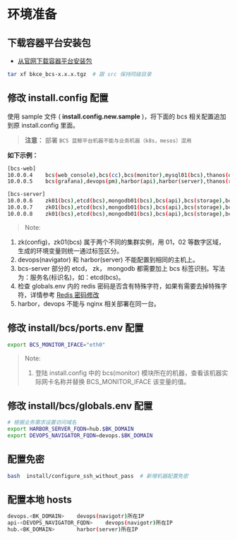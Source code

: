 # 环境准备

## 下载容器平台安装包

- [从官网下载容器平台安装包](https://bk.tencent.com/download_sdk/)

```bash
tar xf bkce_bcs-x.x.x.tgz  # 跟 src 保持同级目录
```

## 修改 install.config 配置

使用 sample 文件 ( **install.config.new.sample** )，将下面的 bcs 相关配置追加到原 install.config 里面。

>**注意：** 部署 `BCS 蓝鲸平台机器不能与业务机器（k8s，mesos）混用`

**如下示例：**

```bash
[bcs-web]
10.0.0.4    bcs(web_console),bcs(cc),bcs(monitor),mysql01(bcs),thanos(query),devops(navigator)
10.0.0.5    bcs(grafana),devops(pm),harbor(api),harbor(server),thanos(rule)

[bcs-server]
10.0.0.6	zk01(bcs),etcd(bcs),mongodb01(bcs),bcs(api),bcs(storage),bcs(health-master),bcs(dns-service),bcs(health-slave),bcs(ops),iam(server)
10.0.0.7	zk01(bcs),etcd(bcs),mongodb01(bcs),bcs(api),bcs(storage),bcs(health-master),bcs(dns-service),bcs(health-slave),bcs(ops)
10.0.0.8	zk01(bcs),etcd(bcs),mongodb01(bcs),bcs(api),bcs(storage),bcs(health-master),bcs(dns-service),bcs(health-slave),bcs(ops)
```

> Note:
1. zk(config)，zk01(bcs) 属于两个不同的集群实例，用 01，02 等数字区域，生成的环境变量则统一通过标签区分。
2. devops(navigator) 和 harbor(server) 不能配置到相同的主机上。
3. bcs-server 部分的 etcd， zk， mongodb 都需要加上 bcs 标签识别。写法为：服务名(标识名)，如：etcd(bcs)。
4. 检查 globals.env 内的 redis 密码是否含有特殊字符，如果有需要去掉特殊字符，详情参考 [Redis 密码修改](5.1/常见问题/组件/redis.md)
5. harbor，devops 不能与 nginx 相关部署在同一台。

## 修改 install/bcs/ports.env 配置

```bash
export BCS_MONITOR_IFACE="eth0"
```

> Note:
>
> 1. 登陆 install.config 中的 bcs(monitor) 模块所在的机器，查看该机器实际网卡名称并替换 BCS_MONITOR_IFACE 该变量的值。

## 修改 install/bcs/globals.env 配置

```bash
# 根据业务需求设置访问域名
export HARBOR_SERVER_FQDN=hub.$BK_DOMAIN
export DEVOPS_NAVIGATOR_FQDN=devops.$BK_DOMAIN
```

## 配置免密

```bash
bash  install/configure_ssh_without_pass  # 新增机器配置免密
```

## 配置本地 hosts

```bash
devops.<BK_DOMAIN>    devops(navigotr)所在IP
api-<DEVOPS_NAVIGATOR_FQDN>    devops(navigotr)所在IP
hub.<BK_DOMAIN>       harbor(server)所在IP
```
